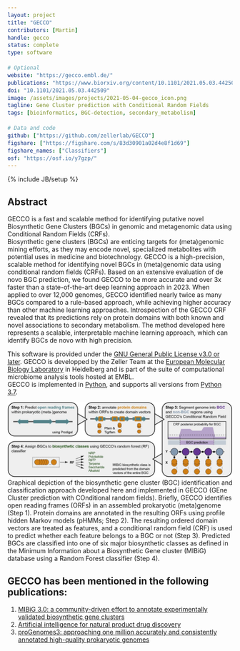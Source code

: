 ```yaml
---
layout: project
title: "GECCO"
contributors: [Martin]
handle: gecco
status: complete
type: software

# Optional
website: "https://gecco.embl.de/"
publications: "https://www.biorxiv.org/content/10.1101/2021.05.03.442509v1"
doi: "10.1101/2021.05.03.442509"
image: /assets/images/projects/2021-05-04-gecco_icon.png
tagline: Gene Cluster prediction with Conditional Random Fields
tags: [bioinformatics, BGC-detection, secondary_metabolism]

# Data and code
github: ["https://github.com/zellerlab/GECCO"]
figshare: ["https://figshare.com/s/83d30901a02d4e8f1d69"]
figshare_names: ["Classifiers"]
osf: "https://osf.io/y7gzp/"
---
```

{% include JB/setup %}



## Abstract
GECCO is a fast and scalable method for identifying putative novel Biosynthetic Gene Clusters (BGCs) in genomic and metagenomic data using Conditional Random Fields (CRFs).  
Biosynthetic gene clusters (BGCs) are enticing targets for (meta)genomic mining efforts, as they may encode novel, specialized metabolites with potential uses in medicine and biotechnology. GECCO is a high-precision, scalable method for identifying novel BGCs in (meta)genomic data using conditional random fields (CRFs). Based on an extensive evaluation of de novo BGC prediction, we found GECCO to be more accurate and over 3x faster than a state-of-the-art deep learning approach in 2023. When applied to over 12,000 genomes, GECCO identified nearly twice as many BGCs compared to a rule-based approach, while achieving higher accuracy than other machine learning approaches. Introspection of the GECCO CRF revealed that its predictions rely on protein domains with both known and novel associations to secondary metabolism. The method developed here represents a scalable, interpretable machine learning approach, which can identify BGCs de novo with high precision.  
  
This software is provided under the [GNU General Public License v3.0 or later](https://choosealicense.com/licenses/gpl-3.0/). GECCO is developped by the Zeller Team at the [European Molecular Biology Laboratory](https://www.embl.de/) in Heidelberg and is part of the suite of computational microbiome analysis tools hosted at EMBL.  
GECCO is implemented in [Python](https://www.python.org/), and supports all versions from [Python 3.7](https://endoflife.date/python).  

<img src="/assets/images/projects/202105-04-gecco-flow.jpg" alt="GECCO_flowchart.jpg" width="1000"/>
Graphical depiction of the biosynthetic gene cluster (BGC) identification and classification approach developed here and implemented in GECCO (GEne Cluster prediction with COnditional random fields). Briefly, GECCO identifies open reading frames (ORFs) in an assembled prokaryotic (meta)genome (Step 1). Protein domains are annotated in the resulting ORFs using profile hidden Markov models (pHMMs; Step 2). The resulting ordered domain vectors are treated as features, and a conditional random field (CRF) is used to predict whether each feature belongs to a BGC or not (Step 3). Predicted BGCs are classified into one of six major biosynthetic classes as defined in the Minimum Information about a Biosynthetic Gene cluster (MIBiG) database using a Random Forest classifier (Step 4).
  
## GECCO has been mentioned in the following publications:
1. [MIBiG 3.0: a community-driven effort to annotate experimentally validated biosynthetic gene clusters](https://academic.oup.com/nar/article/51/D1/D603/6833236)
2. [Artificial intelligence for natural product drug discovery](https://www.nature.com/articles/s41573-023-00774-7)
3. [proGenomes3: approaching one million accurately and consistently annotated high-quality prokaryotic genomes](https://academic.oup.com/nar/article/51/D1/D760/6835361)
